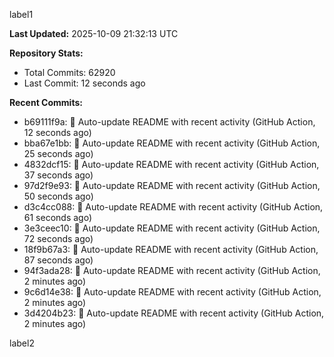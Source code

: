 
label1 
<!-- ACTIVITY_START -->
**Last Updated:** 2025-10-09 21:32:13 UTC

**Repository Stats:**
- Total Commits: 62920
- Last Commit: 12 seconds ago

**Recent Commits:**
- b69111f9a: 🤖 Auto-update README with recent activity (GitHub Action, 12 seconds ago)
- bba67e1bb: 🤖 Auto-update README with recent activity (GitHub Action, 25 seconds ago)
- 4832dcf15: 🤖 Auto-update README with recent activity (GitHub Action, 37 seconds ago)
- 97d2f9e93: 🤖 Auto-update README with recent activity (GitHub Action, 50 seconds ago)
- d3c4cc088: 🤖 Auto-update README with recent activity (GitHub Action, 61 seconds ago)
- 3e3ceec10: 🤖 Auto-update README with recent activity (GitHub Action, 72 seconds ago)
- 18f9b67a3: 🤖 Auto-update README with recent activity (GitHub Action, 87 seconds ago)
- 94f3ada28: 🤖 Auto-update README with recent activity (GitHub Action, 2 minutes ago)
- 9c6d14e38: 🤖 Auto-update README with recent activity (GitHub Action, 2 minutes ago)
- 3d4204b23: 🤖 Auto-update README with recent activity (GitHub Action, 2 minutes ago)
<!-- ACTIVITY_END -->

label2
